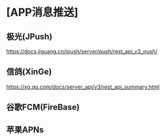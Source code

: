 # [APP消息推送]

## 极光(JPush)
https://docs.jiguang.cn/jpush/server/push/rest_api_v3_push/

## 信鸽(XinGe)
https://xg.qq.com/docs/server_api/v3/rest_api_summary.html

## 谷歌FCM(FireBase)

## 苹果APNs
